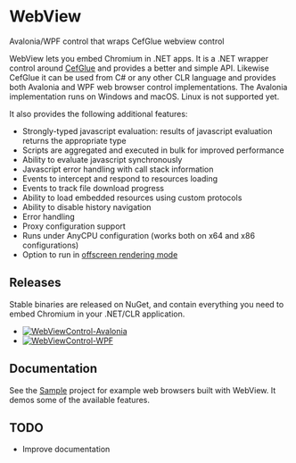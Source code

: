 # WebView
Avalonia/WPF control that wraps CefGlue webview control

WebView lets you embed Chromium in .NET apps. It is a .NET wrapper control around [CefGlue](https://github.com/OutSystems/CefGlue) and provides a better and simple API. Likewise CefGlue it can be used from C# or any other CLR language and provides both Avalonia and WPF web browser control implementations. The Avalonia implementation runs on Windows and macOS. Linux is not supported yet.

It also provides the following additional features:
- Strongly-typed javascript evaluation: results of javascript evaluation returns the appropriate type
- Scripts are aggregated and executed in bulk for improved performance
- Ability to evaluate javascript synchronously
- Javascript error handling with call stack information
- Events to intercept and respond to resources loading
- Events to track file download progress
- Ability to load embedded resources using custom protocols
- Ability to disable history navigation
- Error handling
- Proxy configuration support
- Runs under AnyCPU configuration (works both on x64 and x86 configurations)
- Option to run in [offscreen rendering mode](https://bitbucket.org/chromiumembedded/cef/wiki/GeneralUsage#markdown-header-off-screen-rendering)

## Releases
Stable binaries are released on NuGet, and contain everything you need to embed Chromium in your .NET/CLR application.
- [![WebViewControl-Avalonia](https://img.shields.io/nuget/v/WebViewControl-Avalonia.svg?style=flat&label=WebView-Avalonia)](https://www.nuget.org/packages/WebViewControl-Avalonia/)
- [![WebViewControl-WPF](https://img.shields.io/nuget/v/WebViewControl-WPF.svg?style=flat&label=WebView-WPF)](https://www.nuget.org/packages/WebViewControl-WPF/)

## Documentation
See the [Sample](SampleWebView.Avalonia) project for example web browsers built with WebView. It demos some of the available features.

## TODO
- Improve documentation
